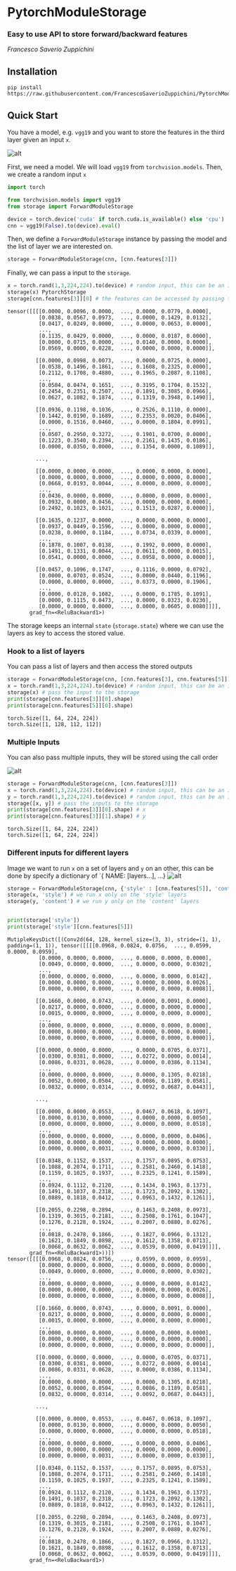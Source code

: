 # PytorchModuleStorage
### Easy to use API to store forward/backward features
*Francesco Saverio Zuppichini*

## Installation

```
pip install https://raw.githubusercontent.com/FrancescoSaverioZuppichini/PytorchModuleStorage/master/setup.py

```

## Quick Start

You have a model, e.g. `vgg19` and you want to store the features in the third layer given an input `x`. 

![alt](https://raw.githubusercontent.com/FrancescoSaverioZuppichini/PytorchModuleStorage/master/images/vgg-19.png)

First, we need a model. We will load `vgg19` from `torchvision.models`. Then, we create a random input `x`


```python
import torch

from torchvision.models import vgg19
from storage import ForwardModuleStorage

device = torch.device('cuda' if torch.cuda.is_available() else 'cpu')
cnn = vgg19(False).to(device).eval()
```

Then, we define a `ForwardModuleStorage` instance by passing the model and the list of layer we are interested on.


```python
storage = ForwardModuleStorage(cnn, [cnn.features[3]])
```

Finally, we can pass a input to the `storage`.


```python
x = torch.rand(1,3,224,224).to(device) # random input, this can be an image
storage(x) PytorchStorage
storage[cnn.features[3]][0] # the features can be accessed by passing the layer as a key
```




    tensor([[[[0.0000, 0.0096, 0.0000,  ..., 0.0000, 0.0779, 0.0000],
              [0.0838, 0.0567, 0.0973,  ..., 0.0000, 0.1429, 0.0132],
              [0.0417, 0.0249, 0.0000,  ..., 0.0000, 0.0653, 0.0000],
              ...,
              [0.1135, 0.0429, 0.0000,  ..., 0.0000, 0.0187, 0.0000],
              [0.0000, 0.0715, 0.0000,  ..., 0.0140, 0.0000, 0.0000],
              [0.0569, 0.0000, 0.0228,  ..., 0.0000, 0.0000, 0.0000]],
    
             [[0.0000, 0.0998, 0.0073,  ..., 0.0000, 0.0725, 0.0000],
              [0.0538, 0.1496, 0.1861,  ..., 0.1608, 0.2325, 0.0000],
              [0.2112, 0.1708, 0.4880,  ..., 0.1965, 0.2087, 0.1108],
              ...,
              [0.0504, 0.0474, 0.1651,  ..., 0.3195, 0.1704, 0.1532],
              [0.2454, 0.2351, 0.2507,  ..., 0.1891, 0.3085, 0.0966],
              [0.0627, 0.1082, 0.1874,  ..., 0.1319, 0.3948, 0.1490]],
    
             [[0.0936, 0.1198, 0.1036,  ..., 0.2526, 0.1110, 0.0000],
              [0.1442, 0.0190, 0.1689,  ..., 0.2353, 0.0020, 0.0406],
              [0.0000, 0.1516, 0.0460,  ..., 0.0000, 0.1804, 0.0991],
              ...,
              [0.0507, 0.2950, 0.3272,  ..., 0.1901, 0.0700, 0.0000],
              [0.1223, 0.3540, 0.2394,  ..., 0.2161, 0.1435, 0.0186],
              [0.0000, 0.0350, 0.0000,  ..., 0.1354, 0.0000, 0.1089]],
    
             ...,
    
             [[0.0000, 0.0000, 0.0000,  ..., 0.0000, 0.0000, 0.0000],
              [0.0000, 0.0000, 0.0000,  ..., 0.0000, 0.0000, 0.0000],
              [0.0668, 0.0193, 0.0044,  ..., 0.0000, 0.0000, 0.0000],
              ...,
              [0.0436, 0.0000, 0.0000,  ..., 0.0000, 0.0000, 0.0000],
              [0.0932, 0.0000, 0.0456,  ..., 0.0000, 0.0000, 0.0000],
              [0.2492, 0.1023, 0.1021,  ..., 0.1513, 0.0287, 0.0000]],
    
             [[0.1635, 0.1237, 0.0000,  ..., 0.0000, 0.0000, 0.0000],
              [0.0937, 0.0449, 0.1596,  ..., 0.0000, 0.0000, 0.0000],
              [0.0238, 0.0000, 0.1184,  ..., 0.0734, 0.0339, 0.0000],
              ...,
              [0.1878, 0.1007, 0.0138,  ..., 0.1992, 0.0000, 0.0000],
              [0.1491, 0.1331, 0.0044,  ..., 0.0611, 0.0000, 0.0015],
              [0.0541, 0.0000, 0.0000,  ..., 0.0958, 0.0000, 0.0000]],
    
             [[0.0457, 0.1096, 0.1747,  ..., 0.1116, 0.0000, 0.0792],
              [0.0000, 0.0703, 0.0524,  ..., 0.0000, 0.0440, 0.1196],
              [0.0000, 0.0000, 0.0000,  ..., 0.0373, 0.0000, 0.1906],
              ...,
              [0.0000, 0.0128, 0.1082,  ..., 0.0000, 0.1785, 0.1091],
              [0.0000, 0.1115, 0.0473,  ..., 0.0000, 0.0323, 0.0230],
              [0.0000, 0.0000, 0.0000,  ..., 0.0000, 0.0605, 0.0080]]]],
           grad_fn=<ReluBackward1>)



The storage keeps an internal `state` (`storage.state`) where we can use the layers as key to access the stored value.

### Hook to a list of layers
You can pass a list of layers and then access the stored outputs


```python
storage = ForwardModuleStorage(cnn, [cnn.features[3], cnn.features[5]])
x = torch.rand(1,3,224,224).to(device) # random input, this can be an image
storage(x) # pass the input to the storage
print(storage[cnn.features[3]][0].shape)
print(storage[cnn.features[5]][0].shape)
```

    torch.Size([1, 64, 224, 224])
    torch.Size([1, 128, 112, 112])


### Multiple Inputs

You can also pass multiple inputs, they will be stored using the call order

![alt](https://raw.githubusercontent.com/FrancescoSaverioZuppichini/PytorchModuleStorage/master/images/vgg-19-1.png)


```python
storage = ForwardModuleStorage(cnn, [cnn.features[3]])
x = torch.rand(1,3,224,224).to(device) # random input, this can be an image
y = torch.rand(1,3,224,224).to(device) # random input, this can be an image
storage([x, y]) # pass the inputs to the storage
print(storage[cnn.features[3]][0].shape) # x
print(storage[cnn.features[3]][1].shape) # y
```

    torch.Size([1, 64, 224, 224])
    torch.Size([1, 64, 224, 224])


### Different inputs for different layers
Image we want to run `x` on a set of layers and `y` on an other, this can be done by specify a dictionary of `{ NAME: [layers...], ...}
![alt](https://raw.githubusercontent.com/FrancescoSaverioZuppichini/PytorchModuleStorage/master/images/vgg-19-2.png)


```python
storage = ForwardModuleStorage(cnn, {'style' : [cnn.features[5]], 'content' : [cnn.features[5], cnn.features[10]]})
storage(x, 'style') # we run x only on the 'style' layers
storage(y, 'content') # we run y only on the 'content' layers


print(storage['style']) 
print(storage['style'][cnn.features[5]])
```

    MutipleKeysDict([(Conv2d(64, 128, kernel_size=(3, 3), stride=(1, 1), padding=(1, 1)), tensor([[[[0.0968, 0.0824, 0.0756,  ..., 0.0599, 0.0000, 0.0959],
              [0.0000, 0.0000, 0.0000,  ..., 0.0000, 0.0000, 0.0000],
              [0.0049, 0.0000, 0.0000,  ..., 0.0000, 0.0000, 0.0302],
              ...,
              [0.0000, 0.0000, 0.0000,  ..., 0.0000, 0.0000, 0.0142],
              [0.0000, 0.0000, 0.0000,  ..., 0.0000, 0.0000, 0.0026],
              [0.0000, 0.0000, 0.0000,  ..., 0.0000, 0.0000, 0.0008]],
    
             [[0.1660, 0.0000, 0.0743,  ..., 0.0000, 0.0091, 0.0000],
              [0.0217, 0.0000, 0.0000,  ..., 0.0000, 0.0000, 0.0000],
              [0.0015, 0.0000, 0.0000,  ..., 0.0000, 0.0000, 0.0000],
              ...,
              [0.0000, 0.0000, 0.0000,  ..., 0.0000, 0.0000, 0.0000],
              [0.0000, 0.0000, 0.0000,  ..., 0.0000, 0.0000, 0.0000],
              [0.0000, 0.0000, 0.0000,  ..., 0.0000, 0.0000, 0.0000]],
    
             [[0.0000, 0.0000, 0.0000,  ..., 0.0000, 0.0705, 0.0371],
              [0.0300, 0.0381, 0.0000,  ..., 0.0272, 0.0000, 0.0014],
              [0.0086, 0.0331, 0.0628,  ..., 0.0000, 0.0386, 0.1134],
              ...,
              [0.0000, 0.0000, 0.0000,  ..., 0.0000, 0.1305, 0.0218],
              [0.0052, 0.0000, 0.0504,  ..., 0.0086, 0.1189, 0.0581],
              [0.0832, 0.0000, 0.0314,  ..., 0.0092, 0.0687, 0.0443]],
    
             ...,
    
             [[0.0000, 0.0000, 0.0553,  ..., 0.0467, 0.0618, 0.1097],
              [0.0000, 0.0130, 0.0000,  ..., 0.0000, 0.0000, 0.0050],
              [0.0000, 0.0000, 0.0000,  ..., 0.0000, 0.0000, 0.0518],
              ...,
              [0.0000, 0.0000, 0.0000,  ..., 0.0000, 0.0000, 0.0406],
              [0.0000, 0.0000, 0.0000,  ..., 0.0000, 0.0000, 0.0000],
              [0.0000, 0.0000, 0.0031,  ..., 0.0000, 0.0000, 0.0330]],
    
             [[0.0348, 0.1152, 0.1537,  ..., 0.1757, 0.0895, 0.0753],
              [0.1088, 0.2074, 0.1711,  ..., 0.2581, 0.2460, 0.1418],
              [0.1159, 0.1025, 0.1937,  ..., 0.2325, 0.1241, 0.1589],
              ...,
              [0.0924, 0.1112, 0.2120,  ..., 0.1434, 0.1963, 0.1373],
              [0.1491, 0.1037, 0.2318,  ..., 0.1723, 0.2092, 0.1302],
              [0.0889, 0.1818, 0.0412,  ..., 0.0963, 0.1432, 0.1261]],
    
             [[0.2055, 0.2298, 0.2894,  ..., 0.1463, 0.2408, 0.0973],
              [0.1319, 0.3015, 0.2181,  ..., 0.2508, 0.1761, 0.1047],
              [0.1276, 0.2128, 0.1924,  ..., 0.2007, 0.0880, 0.0276],
              ...,
              [0.0818, 0.2478, 0.1866,  ..., 0.1827, 0.0966, 0.1312],
              [0.1621, 0.1849, 0.0898,  ..., 0.1612, 0.1358, 0.0713],
              [0.0068, 0.0632, 0.0062,  ..., 0.0539, 0.0000, 0.0419]]]],
           grad_fn=<ReluBackward1>))])
    tensor([[[[0.0968, 0.0824, 0.0756,  ..., 0.0599, 0.0000, 0.0959],
              [0.0000, 0.0000, 0.0000,  ..., 0.0000, 0.0000, 0.0000],
              [0.0049, 0.0000, 0.0000,  ..., 0.0000, 0.0000, 0.0302],
              ...,
              [0.0000, 0.0000, 0.0000,  ..., 0.0000, 0.0000, 0.0142],
              [0.0000, 0.0000, 0.0000,  ..., 0.0000, 0.0000, 0.0026],
              [0.0000, 0.0000, 0.0000,  ..., 0.0000, 0.0000, 0.0008]],
    
             [[0.1660, 0.0000, 0.0743,  ..., 0.0000, 0.0091, 0.0000],
              [0.0217, 0.0000, 0.0000,  ..., 0.0000, 0.0000, 0.0000],
              [0.0015, 0.0000, 0.0000,  ..., 0.0000, 0.0000, 0.0000],
              ...,
              [0.0000, 0.0000, 0.0000,  ..., 0.0000, 0.0000, 0.0000],
              [0.0000, 0.0000, 0.0000,  ..., 0.0000, 0.0000, 0.0000],
              [0.0000, 0.0000, 0.0000,  ..., 0.0000, 0.0000, 0.0000]],
    
             [[0.0000, 0.0000, 0.0000,  ..., 0.0000, 0.0705, 0.0371],
              [0.0300, 0.0381, 0.0000,  ..., 0.0272, 0.0000, 0.0014],
              [0.0086, 0.0331, 0.0628,  ..., 0.0000, 0.0386, 0.1134],
              ...,
              [0.0000, 0.0000, 0.0000,  ..., 0.0000, 0.1305, 0.0218],
              [0.0052, 0.0000, 0.0504,  ..., 0.0086, 0.1189, 0.0581],
              [0.0832, 0.0000, 0.0314,  ..., 0.0092, 0.0687, 0.0443]],
    
             ...,
    
             [[0.0000, 0.0000, 0.0553,  ..., 0.0467, 0.0618, 0.1097],
              [0.0000, 0.0130, 0.0000,  ..., 0.0000, 0.0000, 0.0050],
              [0.0000, 0.0000, 0.0000,  ..., 0.0000, 0.0000, 0.0518],
              ...,
              [0.0000, 0.0000, 0.0000,  ..., 0.0000, 0.0000, 0.0406],
              [0.0000, 0.0000, 0.0000,  ..., 0.0000, 0.0000, 0.0000],
              [0.0000, 0.0000, 0.0031,  ..., 0.0000, 0.0000, 0.0330]],
    
             [[0.0348, 0.1152, 0.1537,  ..., 0.1757, 0.0895, 0.0753],
              [0.1088, 0.2074, 0.1711,  ..., 0.2581, 0.2460, 0.1418],
              [0.1159, 0.1025, 0.1937,  ..., 0.2325, 0.1241, 0.1589],
              ...,
              [0.0924, 0.1112, 0.2120,  ..., 0.1434, 0.1963, 0.1373],
              [0.1491, 0.1037, 0.2318,  ..., 0.1723, 0.2092, 0.1302],
              [0.0889, 0.1818, 0.0412,  ..., 0.0963, 0.1432, 0.1261]],
    
             [[0.2055, 0.2298, 0.2894,  ..., 0.1463, 0.2408, 0.0973],
              [0.1319, 0.3015, 0.2181,  ..., 0.2508, 0.1761, 0.1047],
              [0.1276, 0.2128, 0.1924,  ..., 0.2007, 0.0880, 0.0276],
              ...,
              [0.0818, 0.2478, 0.1866,  ..., 0.1827, 0.0966, 0.1312],
              [0.1621, 0.1849, 0.0898,  ..., 0.1612, 0.1358, 0.0713],
              [0.0068, 0.0632, 0.0062,  ..., 0.0539, 0.0000, 0.0419]]]],
           grad_fn=<ReluBackward1>)

